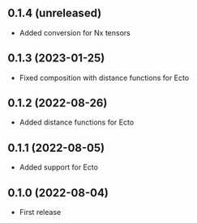 ## 0.1.4 (unreleased)

- Added conversion for Nx tensors

## 0.1.3 (2023-01-25)

- Fixed composition with distance functions for Ecto

## 0.1.2 (2022-08-26)

- Added distance functions for Ecto

## 0.1.1 (2022-08-05)

- Added support for Ecto

## 0.1.0 (2022-08-04)

- First release
